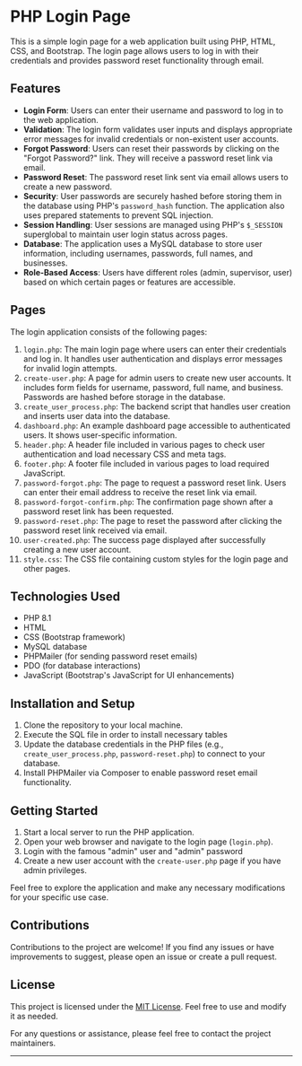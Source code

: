 # PHP Login Page

This is a simple login page for a web application built using PHP, HTML, CSS, and Bootstrap. The login page allows users to log in with their credentials and provides password reset functionality through email.

## Features

- **Login Form**: Users can enter their username and password to log in to the web application.
- **Validation**: The login form validates user inputs and displays appropriate error messages for invalid credentials or non-existent user accounts.
- **Forgot Password**: Users can reset their passwords by clicking on the "Forgot Password?" link. They will receive a password reset link via email.
- **Password Reset**: The password reset link sent via email allows users to create a new password.
- **Security**: User passwords are securely hashed before storing them in the database using PHP's `password_hash` function. The application also uses prepared statements to prevent SQL injection.
- **Session Handling**: User sessions are managed using PHP's `$_SESSION` superglobal to maintain user login status across pages.
- **Database**: The application uses a MySQL database to store user information, including usernames, passwords, full names, and businesses.
- **Role-Based Access**: Users have different roles (admin, supervisor, user) based on which certain pages or features are accessible.

## Pages

The login application consists of the following pages:

1. `login.php`: The main login page where users can enter their credentials and log in. It handles user authentication and displays error messages for invalid login attempts.
2. `create-user.php`: A page for admin users to create new user accounts. It includes form fields for username, password, full name, and business. Passwords are hashed before storage in the database.
3. `create_user_process.php`: The backend script that handles user creation and inserts user data into the database.
4. `dashboard.php`: An example dashboard page accessible to authenticated users. It shows user-specific information.
5. `header.php`: A header file included in various pages to check user authentication and load necessary CSS and meta tags.
6. `footer.php`: A footer file included in various pages to load required JavaScript.
7. `password-forgot.php`: The page to request a password reset link. Users can enter their email address to receive the reset link via email.
8. `password-forgot-confirm.php`: The confirmation page shown after a password reset link has been requested.
9. `password-reset.php`: The page to reset the password after clicking the password reset link received via email.
10. `user-created.php`: The success page displayed after successfully creating a new user account.
11. `style.css`: The CSS file containing custom styles for the login page and other pages.

## Technologies Used

- PHP 8.1
- HTML
- CSS (Bootstrap framework)
- MySQL database
- PHPMailer (for sending password reset emails)
- PDO (for database interactions)
- JavaScript (Bootstrap's JavaScript for UI enhancements)

## Installation and Setup

1. Clone the repository to your local machine.
2. Execute the SQL file in order to install necessary tables
3. Update the database credentials in the PHP files (e.g., `create_user_process.php`, `password-reset.php`) to connect to your database.
4. Install PHPMailer via Composer to enable password reset email functionality.

## Getting Started

1. Start a local server to run the PHP application.
2. Open your web browser and navigate to the login page (`login.php`).
3. Login with the famous "admin" user and "admin" password
4. Create a new user account with the `create-user.php` page if you have admin privileges.

Feel free to explore the application and make any necessary modifications for your specific use case.

## Contributions

Contributions to the project are welcome! If you find any issues or have improvements to suggest, please open an issue or create a pull request.

## License

This project is licensed under the [MIT License](LICENSE). Feel free to use and modify it as needed.

For any questions or assistance, please feel free to contact the project maintainers.

---

